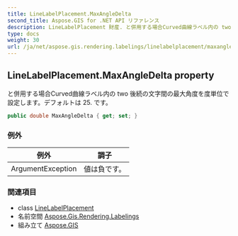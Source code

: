 ```yaml
---
title: LineLabelPlacement.MaxAngleDelta
second_title: Aspose.GIS for .NET API リファレンス
description: LineLabelPlacement 財産. と併用する場合Curved曲線ラベル内の two 後続の文字間の最大角度を度単位で設定しますデフォルトは 25. です
type: docs
weight: 30
url: /ja/net/aspose.gis.rendering.labelings/linelabelplacement/maxangledelta/
---
```

## LineLabelPlacement.MaxAngleDelta property

と併用する場合Curved曲線ラベル内の two 後続の文字間の最大角度を度単位で設定します。デフォルトは 25. です。

```csharp
public double MaxAngleDelta { get; set; }
```

### 例外

| 例外 | 調子 |
| --- | --- |
| ArgumentException | 値は負です。 |

### 関連項目

* class [LineLabelPlacement](../)
* 名前空間 [Aspose.Gis.Rendering.Labelings](../../linelabelplacement/)
* 組み立て [Aspose.GIS](../../../)



